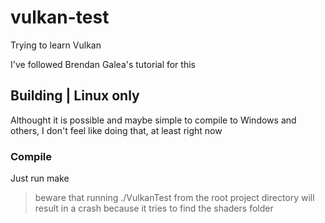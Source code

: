 # vulkan-test
Trying to learn Vulkan

I've followed Brendan Galea's tutorial for this

## Building | Linux only
Althought it is possible and maybe simple to compile to Windows and others, I don't feel like doing that, at least right now
### Compile
Just run make

> beware that running ./VulkanTest from the root project directory will result in a crash because it tries to find the shaders folder
